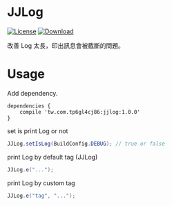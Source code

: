 JJLog
=========================

[![License](https://img.shields.io/badge/license-Apache%202-green.svg)](https://www.apache.org/licenses/LICENSE-2.0)
[ ![Download](https://api.bintray.com/packages/tp6gl4cj86/maven/jjlog/images/download.svg) ](https://bintray.com/tp6gl4cj86/maven/jjlog/_latestVersion)

改善 Log 太長，印出訊息會被截斷的問題。

# Usage

Add dependency.

```
dependencies {
    compile 'tw.com.tp6gl4cj86:jjlog:1.0.0'
}
```

set is print Log or not

```java
JJLog.setIsLog(BuildConfig.DEBUG); // true or false
```

print Log by default tag (JJLog)

```java
JJLog.e("...");
```

print Log by custom tag

```java
JJLog.e("tag", "...");
```
